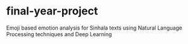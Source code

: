# final-year-project
Emoji based emotion analysis for Sinhala texts using Natural Language Processing techniques and Deep Learning
